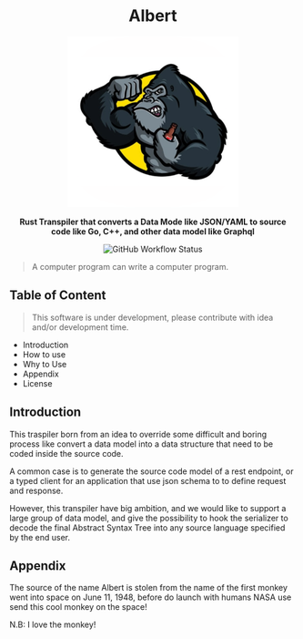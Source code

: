 <div align="center">
  <h1> Albert </h1>

  <img src="./docs/icons/icon-512.png" width="300" height="300" />

  <p>
    <strong> Rust Transpiler that converts a Data Mode like JSON/YAML to source code like Go, C++, and other data model like Graphql </strong>
  </p>

  <p>
   <img alt="GitHub Workflow Status" src="https://img.shields.io/github/workflow/status/vincenzopalazzo/monkeyc/Sanity%20Check%20codebase?style=flat-square">
  </p>
</div>

> A computer program can write a computer program.                                    

## Table of Content

> This software is under development, please contribute with idea and/or development time.

- Introduction
- How to use
- Why to Use
- Appendix
- License

## Introduction

This traspiler born from an idea to override some difficult and boring process like convert a data model into a data structure
that need to be coded inside the source code.

A common case is to generate the source code model of a rest endpoint, or a typed client for an application that use json schema to
to define request and response.

However, this transpiler have big ambition, and we would like to support a large group of data model, and give the possibility
to hook the serializer to decode the final Abstract Syntax Tree into any source language specified by the end user.

## Appendix

The source of the name Albert is stolen from the name of the first monkey went into space on June 11, 1948, before do launch with humans NASA use
send this cool monkey on the space!

N.B: I love the monkey!
